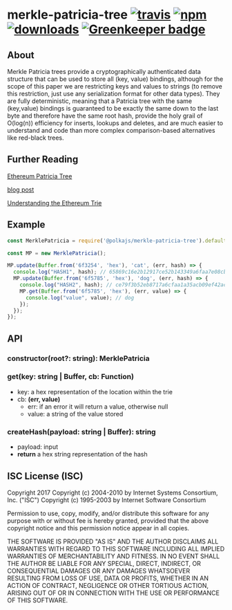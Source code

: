 # merkle-patricia-tree [![travis][travis-image]][travis-url] [![npm][npm-image]][npm-url] [![downloads][downloads-image]][downloads-url] [![Greenkeeper badge](https://badges.greenkeeper.io/PolkaJS/merkle-patricia-tree.svg)](https://greenkeeper.io/)

[travis-image]: https://travis-ci.org/PolkaJS/merkle-patricia-tree.svg?branch=master
[travis-url]: https://travis-ci.org/PolkaJS/merkle-patricia-tree
[npm-image]: https://img.shields.io/npm/v/@polkajs/merkle-patricia-tree.svg
[npm-url]: https://npmjs.org/package/@polkajs/merkle-patricia-tree
[downloads-image]: https://img.shields.io/npm/dm/@polkajs/merkle-patricia-tree.svg
[downloads-url]: https://npmjs.org/package/@polkajs/merkle-patricia-tree

## About

Merkle Patricia trees provide a cryptographically authenticated data structure that can be used to store all (key, value) bindings, although for the scope of this paper we are restricting keys and values to strings (to remove this restriction, just use any serialization format for other data types). They are fully deterministic, meaning that a Patricia tree with the same (key,value) bindings is guaranteed to be exactly the same down to the last byte and therefore have the same root hash, provide the holy grail of O(log(n)) efficiency for inserts, lookups and deletes, and are much easier to understand and code than more complex comparison-based alternatives like red-black trees.

## Further Reading

[Ethereum Patricia Tree](https://github.com/ethereum/wiki/wiki/Patricia-Tree)

[blog post](https://blog.ethereum.org/2015/11/15/merkling-in-ethereum/)

[Understanding the Ethereum Trie](https://easythereentropy.wordpress.com/2014/06/04/understanding-the-ethereum-trie/)

## Example
```js
const MerklePatricia = require('@polkajs/merkle-patricia-tree').default;

const MP = new MerklePatricia();

MP.update(Buffer.from('6f3254', 'hex'), 'cat', (err, hash) => {
  console.log("HASH1", hash); // 65869c16e2b12917ce52b143349a6faa7e08cb3f8da499aeca619adbe7ffe9db
  MP.update(Buffer.from('6f5785', 'hex'), 'dog', (err, hash) => {
    console.log("HASH2", hash); // ce79f3b52eb8717a6cfaa1a35acb09ef42acf21be030e3a10c7992f377a24e65
    MP.get(Buffer.from('6f5785', 'hex'), (err, value) => {
      console.log("value", value); // dog
    });
  });
});
```

## API

### constructor(root?: string): MerklePatricia

### get(key: string | Buffer, cb: Function)
* key: a hex representation of the location within the trie
* cb: **(err, value)**
  - err: if an error it will return a value, otherwise null
  - value: a string of the value stored

### createHash(payload: string | Buffer): string
* payload: input
* **return** a hex string representation of the hash


## ISC License (ISC)

Copyright 2017 <Zion Coin>
Copyright (c) 2004-2010 by Internet Systems Consortium, Inc. ("ISC")
Copyright (c) 1995-2003 by Internet Software Consortium


Permission to use, copy, modify, and/or distribute this software for any purpose with or without fee is hereby granted, provided that the above copyright notice and this permission notice appear in all copies.

THE SOFTWARE IS PROVIDED "AS IS" AND THE AUTHOR DISCLAIMS ALL WARRANTIES WITH REGARD TO THIS SOFTWARE INCLUDING ALL IMPLIED WARRANTIES OF MERCHANTABILITY AND FITNESS. IN NO EVENT SHALL THE AUTHOR BE LIABLE FOR ANY SPECIAL, DIRECT, INDIRECT, OR CONSEQUENTIAL DAMAGES OR ANY DAMAGES WHATSOEVER RESULTING FROM LOSS OF USE, DATA OR PROFITS, WHETHER IN AN ACTION OF CONTRACT, NEGLIGENCE OR OTHER TORTIOUS ACTION, ARISING OUT OF OR IN CONNECTION WITH THE USE OR PERFORMANCE OF THIS SOFTWARE.
